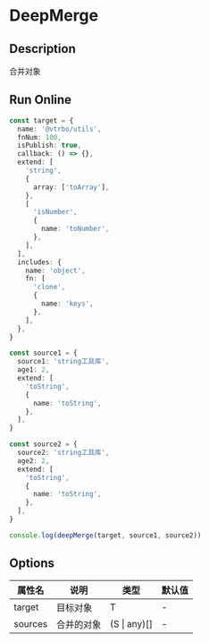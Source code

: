 # DeepMerge

## Description
合并对象

## Run Online

<RunCode :dependency="`
function toRawType(data: any): string {
  return Object.prototype.toString.call(data).slice(8, -1)
}
function isType(data: any, type: string): boolean {
  return toRawType(data).toLowerCase() === type.toLowerCase()
}
function isObject(data: any): boolean {
  return isType(data, 'Object')
}
function isArray(data: any): boolean {
  return isType(data, 'Array')
}
function objectKeys<T extends object>(object: T): Array<\`\${keyof T & (string | number | boolean | null | undefined)}\`> {
  return Object.keys(object) as Array<\`\${keyof T & (string | number | boolean | null | undefined)}\`>
}
type MergeInsertions<T> =
  T extends object
    ? { [K in keyof T]: MergeInsertions<T[K]> }
    : T
type DeepMerge<F, S> = MergeInsertions<{
  [K in keyof F | keyof S]: K extends keyof S & keyof F
    ? DeepMerge<F[K], S[K]>
    : K extends keyof S
      ? S[K]
      : K extends keyof F
        ? F[K]
        : never;
}>
function isMergableObject(object: any): object is Object {
  return isObject(object) && !isArray(object)
}
function deepMerge<T extends object = object, S extends object = T>(target: T, ...sources: (S | any)[]): DeepMerge<T, S> {
  if (!sources.length)
    return target as any
  const source = sources.shift()
  if (source === undefined)
    return target as any
  if (isMergableObject(target) && isMergableObject(source)) {
    objectKeys(source).forEach((key) => {
      if (isMergableObject(source[key])) {
        if (!(target as any)[key])
          (target as any)[key] = {}
        deepMerge((target as any)[key], source[key])
      }
      else {
        (target as any)[key] = source[key]
      }
    })
  }
  return deepMerge(target, ...sources)
}`">

```ts
const target = {
  name: '@vtrbo/utils',
  fnNum: 100,
  isPublish: true,
  callback: () => {},
  extend: [
    'string',
    {
      array: ['toArray'],
    },
    [
      'isNumber',
      {
        name: 'toNumber',
      },
    ],
  ],
  includes: {
    name: 'object',
    fn: [
      'clone',
      {
        name: 'keys',
      },
    ],
  },
}

const source1 = {
  source1: 'string工具库',
  age1: 2,
  extend: [
    'toString',
    {
      name: 'toString',
    },
  ],
}

const source2 = {
  source2: 'string工具库',
  age2: 2,
  extend: [
    'toString',
    {
      name: 'toString',
    },
  ],
}

console.log(deepMerge(target, source1, source2))
```

</RunCode>

## Options

<div class="utils-table">

| 属性名 | 说明 | 类型 | 默认值 |
| --- | --- | --- | --- |
| target | 目标对象 | T | - |
| sources | 合并的对象 | (S \| any)[] | - |

</div>